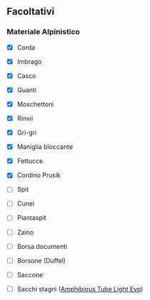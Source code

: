 <!-- # Lista materiali personali -->
## Facoltativi

### Materiale Alpinistico

* [x] Corda
* [x] Imbrago
* [x] Casco
* [x] Guanti
* [x] Moschettoni
* [x] Rinvii
* [x] Gri-gri 
* [x] Maniglia bloccante
* [x] Fettucce
* [x] Cordino Prusik
* [ ] Spit
* [ ] Cunei
* [ ] Piantaspit
* [ ] Zaino
* [ ] Borsa documenti
* [ ] Borsone (Duffel)
* [ ] Saccone
* [ ] Sacchi stagni ([Amphibious Tube Light Evo](http://www.amphibious.it/prodotti/sacchi-a-tubo/tube-light-evo.html))


